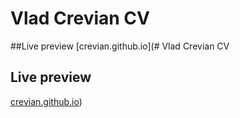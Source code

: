 # Vlad Crevian CV

##Live preview
[crevian.github.io](# Vlad Crevian CV

## Live preview
[crevian.github.io](https://github.com/crevian/crevian.github.io))
